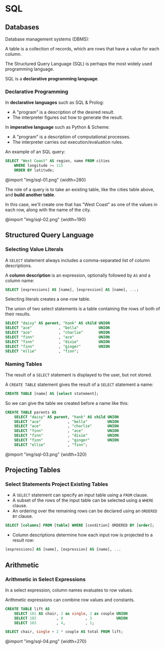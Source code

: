# SQL

## Databases

Database management systems (DBMS):

A table is a collection of records, which are rows that have a value for each column.

The Structured Query Language (SQL) is perhaps the most widely used programming language.

SQL is a **declarative programming language**.

### Declarative Programming

In **declarative languages** such as SQL & Prolog:

- A "program" is a description of the desired result.
- The interpreter figures out how to generate the result.

In **imperative language** such as Python & Scheme:
- A "program" is a description of computational processes.
- The interpreter carries out execution/evaluation rules.

An example of an SQL query:

```sql
SELECT "West Coast" AS region, name FROM cities
    WHERE longitude >= 115
    ORDER BY latitude;
```

@import "img/sql-01.png" {width=280}

The role of a query is to take an existing table, like the cities table above, and **build another table**.

In this case,
we'll create one that has "West Coast" as one of the values in each row,
along with the name of the city.

@import "img/sql-02.png" {width=190}

## Structured Query Language

### Selecting Value Literals

A `SELECT` statement always includes a comma-separated list of column descriptions.

A **column description** is an expression, optionally followed by `AS` and a column name:

```sql
SELECT [expressions] AS [name], [expression] AS [name], ...;
```

Selecting literals creates a one-row table.

The union of two select statements is a table containing the rows of both of their results.

```sql
SELECT "daisy" AS parent, "hank" AS child UNION
SELECT "ace"            , "bella"         UNION
SELECT "ace"            , "charlie"       UNION
SELECT "finn"           , "ace"           UNION
SELECT "finn"           , "dixie"         UNION
SELECT "finn"           , "ginger"        UNION
SELECT "ellie"          , "finn";
```

### Naming Tables

The result of a `SELECT` statement is displayed to the user, but not stored.

A `CREATE TABLE` statement gives the result of a `SELECT` statement a name:

```sql
CREATE TABLE [name] AS [select statement];
```

So we can give the table we created before a name like this:

```sql
CREATE TABLE parents AS
    SELECT "daisy" AS parent, "hank" AS child UNION
    SELECT "ace"            , "bella"         UNION
    SELECT "ace"            , "charlie"       UNION
    SELECT "finn"           , "ace"           UNION
    SELECT "finn"           , "dixie"         UNION
    SELECT "finn"           , "ginger"        UNION
    SELECT "ellie"          , "finn";
```

@import "img/sql-03.png" {width=320}

## Projecting Tables

### Select Statements Project Existing Tables

- A `SELECT` statement can specify an input table using a `FROM` clause.
- A subset of the rows of the input table can be selected using a `WHERE` clause.
- An ordering over the remaining rows can be declared using an `ORDERED BY` clause.

```sql
SELECT [columns] FROM [table] WHERE [condition] ORDERED BY [order];
```

- Column descriptions determine how each input row is projected to a result row:

```sql
[expressions] AS [name], [expression] AS [name], ...
```

## Arithmetic

### Arithmetic in Select Expressions

In a select expression, column names evaluates to row values.

Arithmetic expressions can combine row values and constants.

```sql
CREATE TABLE lift AS
    SELECT 101 AS chair, 2 as single, 2 as couple UNION
    SELECT 102         , 0          , 3           UNION
    SELECT 103         , 4,         , 1;

SELECT chair, single + 2 * couple AS total FROM lift;
```

@import "img/sql-04.png" {width=270}
